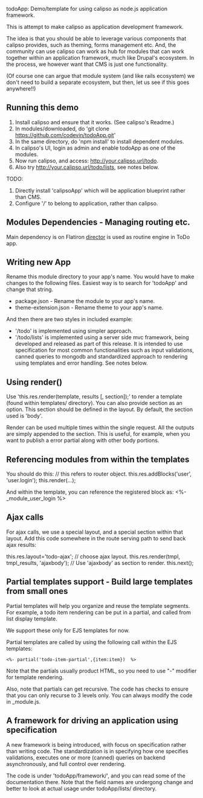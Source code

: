 todoApp: Demo/template for using calipso as node.js application framework.

This is attempt to make calipso as application development framework. 
 
The idea is that you should be able to leverage various components that calipso provides, such as theming, forms management etc.  And, the community can use calipso can work as hub for modules that can work together within an application framework, much like Drupal's ecosystem. In the process, we however want that CMS is just one functionality. 

(Of course one can argue that module system (and like rails ecosystem) we don't need to build a separate ecosystem, but then, let us see if this goes anywhere!!) 

## Running this demo
1. Install calipso and ensure that it works. (See calipso's Readme.)
2. In modules/downloaded, do 'git clone https://github.com/codevin/todoApp.git'
3. In the same directory, do 'npm install' to install dependent modules.
4. In calipso's UI, login as admin and enable todoApp as one of the modules.
5. Now run calipso, and access: http://your.calipso.url/todo.  
6. Also try http://your.calipso.url/todo/lists, see notes below.


TODO: 
1. Directly install 'calipsoApp' which will be application blueprint rather than CMS.
2. Configure '/' to belong to application, rather than calipso. 

## Modules Dependencies - Managing routing etc. 

Main dependency is on Flatiron <a href="https://github.com/flatiron/director">director</a> is used as routine engine in ToDo app.  


## Writing new App 

Rename this module directory to your app's name. You would have to make changes to the following files. Easiest way is to search for 'todoApp' and change that string.

* package.json - Rename the module to your app's name.
* theme-extension.json  - Rename theme to your app's name.

And then there are two styles in included example: 
* '/todo' is implemented using simpler approach. 
* '/todo/lists' is implemented using a server side mvc framework, being developed and released as part of this release. It is intended to use specification for most common functionalities such as input validations, canned queries to mongodb and standardized approach to rendering using templates and error handling. See notes below.

## Using render()

Use 'this.res.render(template, results [, section]);'  to render a template (found within templates/ directory). You can also provide section as an option. This section should be defined in the layout. By default, the section used is 'body'. 

Render can be used multiple times within the single request. All the outputs are simply appended to the section. This is useful, for example, when you want to publish a error partial along with other body portions. 

## Referencing modules from within the templates

You should do this: 
    // this refers to router object.
    this.res.addBlocks('user', 'user.login'); 
    this.render(...);

And within the template, you can reference the registered block as:
    <%- _module_user_login %> 


## Ajax calls

For ajax calls, we use a special layout, and a special section within that layout. Add this code somewhere in the route serving path to send back ajax results:

   this.res.layout='todo-ajax';  // choose ajax layout.
   this.res.render(tmpl, tmpl_results, 'ajaxbody'); // Use 'ajaxbody' as section to render.
   this.next();


## Partial templates support - Build large templates from small ones 

Partial templates will help you organize and reuse the template segments. For example, a todo item rendering can be put in a partial, and called from list display template. 

We support these only for EJS templates for now.

Partial templates are called by using the following call within the EJS templates:
 
    <%- partial('todo-item-partial',{item:item})  %>

Note that the partials usually product HTML, so you need to use "-" modifier for template rendering.

Also, note that partials can get recursive. The code has checks to ensure that you can only recurse to 3 levels only. You can always modify the code in _module.js.

## A framework for driving an application using specification

A new framework is being introduced, with focus on specification rather than writing code. The standardization is in specifying how one specifies validations, executes one or more (canned) queries on backend asynchronously, and full control over rendering.

The code is under 'todoApp/framework/', and you can read some of the documentation there. Note that the field names are undergong change and better to look at actual usage under todoApp/lists/ directory.

 
 

